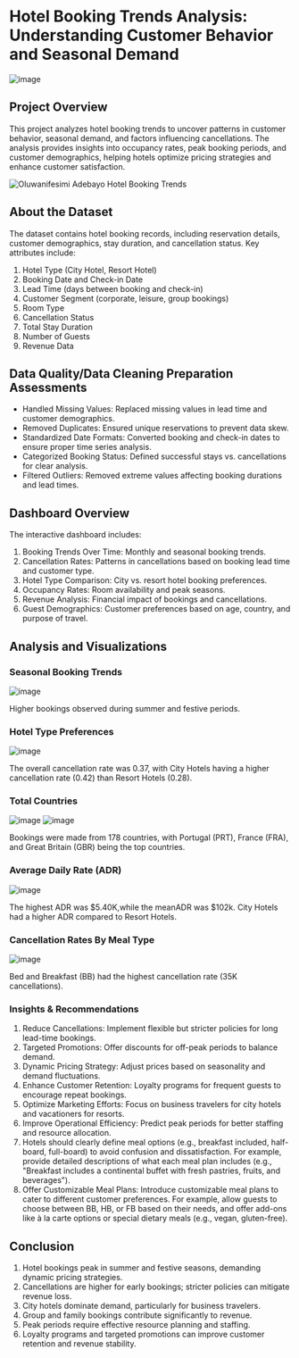 # Hotel Booking Trends Analysis: Understanding Customer Behavior and Seasonal Demand

![image](https://github.com/user-attachments/assets/1c09b5ec-8f80-4ece-8a05-04f5ee481096)

## Project Overview

This project analyzes hotel booking trends to uncover patterns in customer behavior, seasonal demand, and factors influencing cancellations. The analysis provides insights into occupancy rates, peak booking periods, and customer demographics, helping hotels optimize pricing strategies and enhance customer satisfaction.

![Oluwanifesimi Adebayo Hotel Booking Trends](https://github.com/user-attachments/assets/f23597d7-eeba-4c18-81cf-6b43e6314277)

## About the Dataset

The dataset contains hotel booking records, including reservation details, customer demographics, stay duration, and cancellation status. Key attributes include:

1.  Hotel Type (City Hotel, Resort Hotel)
2.  Booking Date and Check-in Date
3.  Lead Time (days between booking and check-in)
4.  Customer Segment (corporate, leisure, group bookings)
5.  Room Type
6.  Cancellation Status
7.  Total Stay Duration
8.  Number of Guests
9.  Revenue Data

## Data Quality/Data Cleaning Preparation Assessments

* Handled Missing Values: Replaced missing values in lead time and customer demographics.
* Removed Duplicates: Ensured unique reservations to prevent data skew.
* Standardized Date Formats: Converted booking and check-in dates to ensure proper time series analysis.
* Categorized Booking Status: Defined successful stays vs. cancellations for clear analysis.
* Filtered Outliers: Removed extreme values affecting booking durations and lead times.

## Dashboard Overview

The interactive dashboard includes:

1. Booking Trends Over Time: Monthly and seasonal booking trends.
2. Cancellation Rates: Patterns in cancellations based on booking lead time and customer type.
3. Hotel Type Comparison: City vs. resort hotel booking preferences.
4. Occupancy Rates: Room availability and peak seasons.
5. Revenue Analysis: Financial impact of bookings and cancellations.
6. Guest Demographics: Customer preferences based on age, country, and purpose of travel.

## Analysis and Visualizations

### Seasonal Booking Trends
![image](https://github.com/user-attachments/assets/2a78ff51-5e6d-410a-ad02-37cb98adf3d9)

Higher bookings observed during summer and festive periods.

### Hotel Type Preferences 
![image](https://github.com/user-attachments/assets/2bbf5ee1-96e4-4218-bec1-fc86892dd179)

The overall cancellation rate was 0.37, with City Hotels having a higher cancellation rate (0.42) than Resort Hotels (0.28).

### Total Countries
![image](https://github.com/user-attachments/assets/fb9d1beb-9c42-47f2-8269-3c13505a5dc7)    ![image](https://github.com/user-attachments/assets/b4410466-18b0-4376-87ca-9413519de5f4)

Bookings were made from 178 countries, with Portugal (PRT), France (FRA), and Great Britain (GBR) being the top countries.

### Average Daily Rate (ADR)
![image](https://github.com/user-attachments/assets/4383c5bc-3161-4167-a070-fa2728d69603)

The highest ADR was $5.40K,while the meanADR was $102k. City Hotels had a higher ADR compared to Resort Hotels.

### Cancellation Rates By Meal Type
![image](https://github.com/user-attachments/assets/9a49a3bd-e35e-47a9-a525-9c61b1739d29)

Bed and Breakfast (BB) had the highest cancellation rate (35K cancellations).


### Insights & Recommendations

1. Reduce Cancellations: Implement flexible but stricter policies for long lead-time bookings.
2. Targeted Promotions: Offer discounts for off-peak periods to balance demand.
3. Dynamic Pricing Strategy: Adjust prices based on seasonality and demand fluctuations.
4. Enhance Customer Retention: Loyalty programs for frequent guests to encourage repeat bookings.
5. Optimize Marketing Efforts: Focus on business travelers for city hotels and vacationers for resorts.
6. Improve Operational Efficiency: Predict peak periods for better staffing and resource allocation.
7. Hotels should clearly define meal options (e.g., breakfast included, half-board, full-board) to avoid confusion and dissatisfaction.
For example, provide detailed descriptions of what each meal plan includes (e.g., "Breakfast includes a continental buffet with fresh pastries, fruits, and beverages").
8. Offer Customizable Meal Plans: Introduce customizable meal plans to cater to different customer preferences.
For example, allow guests to choose between BB, HB, or FB based on their needs, and offer add-ons like à la carte options or special dietary meals (e.g., vegan, gluten-free).

## Conclusion

1. Hotel bookings peak in summer and festive seasons, demanding dynamic pricing strategies.
2. Cancellations are higher for early bookings; stricter policies can mitigate revenue loss.
3. City hotels dominate demand, particularly for business travelers.
4. Group and family bookings contribute significantly to revenue.
5. Peak periods require effective resource planning and staffing.
6. Loyalty programs and targeted promotions can improve customer retention and revenue stability.

